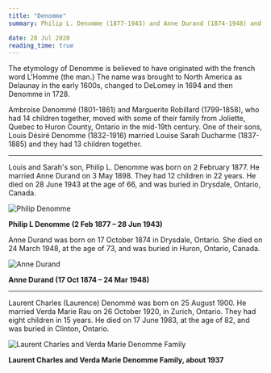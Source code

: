 ```yaml
---
title: "Denomme"
summary: Philip L. Denomme (1877-1943) and Anne Durand (1874-1948) and the french-canadian families of Huron County in southwest Ontario.

date: 28 Jul 2020
reading_time: true
---
```


The etymology of Denomme is believed to have originated with the french word L'Homme (the man.) The name was brought to North America as Delaunay in the early 1600s, changed to DeLomey in 1694 and then Denomme in 1728.

Ambroise Denommé (1801-1861) and Marguerite Robillard (1799-1858), who had 14 children together, moved with some of their family from Joliette, Quebec to Huron County, Ontario in the mid-19th century. One of their sons, Louis Désiré Denomme (1832-1916) married Louise Sarah Ducharme (1837-1885) and they had 13 children together.

---

Louis and Sarah's son, Philip L. Denomme was born on 2 February 1877. He married Anne Durand on 3 May 1898. They had 12 children in 22 years. He died on 28 June 1943 at the age of 66, and was buried in Drysdale, Ontario, Canada.

![Philip Denomme](/img/denomme_philip.jpg)<figcaption><strong>Philip L Denomme (2 Feb 1877 – 28 Jun 1943)</strong></figcaption>

Anne Durand was born on 17 October 1874 in Drysdale, Ontario. She died on 24 March 1948, at the age of 73, and was buried in Huron, Ontario, Canada.

![Anne Durand](/img/durand_anne.jpg)<figcaption><strong>Anne Durand (17 Oct 1874 – 24 Mar 1948)</strong></figcaption>

---

Laurent Charles (Laurence) Denommé was born on 25 August 1900. He married Verda Marie Rau on 26 October 1920, in Zurich, Ontario. They had eight children in 15 years. He died on  17 June 1983, at the age of 82, and was buried in Clinton, Ontario.

![Laurent Charles and Verda Marie Denomme Family](/img/Denomme-family.jpg)<figcaption><strong>Laurent Charles and Verda Marie Denomme Family, about 1937</strong></figcaption>
